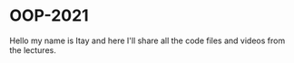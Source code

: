 # OOP-2021
Hello my name is Itay and here I'll share all the code files and videos from the lectures.
